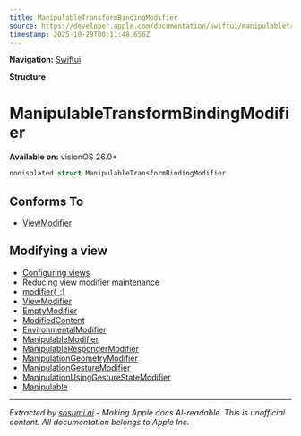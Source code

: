 ```yaml
---
title: ManipulableTransformBindingModifier
source: https://developer.apple.com/documentation/swiftui/manipulabletransformbindingmodifier
timestamp: 2025-10-29T00:11:48.656Z
---
```


**Navigation:** [Swiftui](/documentation/swiftui)

**Structure**

# ManipulableTransformBindingModifier

**Available on:** visionOS 26.0+

```swift
nonisolated struct ManipulableTransformBindingModifier
```

## Conforms To

- [ViewModifier](/documentation/swiftui/viewmodifier)

## Modifying a view

- [Configuring views](/documentation/swiftui/configuring-views)
- [Reducing view modifier maintenance](/documentation/swiftui/reducing-view-modifier-maintenance)
- [modifier(_:)](/documentation/swiftui/view/modifier(_:))
- [ViewModifier](/documentation/swiftui/viewmodifier)
- [EmptyModifier](/documentation/swiftui/emptymodifier)
- [ModifiedContent](/documentation/swiftui/modifiedcontent)
- [EnvironmentalModifier](/documentation/swiftui/environmentalmodifier)
- [ManipulableModifier](/documentation/swiftui/manipulablemodifier)
- [ManipulableResponderModifier](/documentation/swiftui/manipulablerespondermodifier)
- [ManipulationGeometryModifier](/documentation/swiftui/manipulationgeometrymodifier)
- [ManipulationGestureModifier](/documentation/swiftui/manipulationgesturemodifier)
- [ManipulationUsingGestureStateModifier](/documentation/swiftui/manipulationusinggesturestatemodifier)
- [Manipulable](/documentation/swiftui/manipulable)

---

*Extracted by [sosumi.ai](https://sosumi.ai) - Making Apple docs AI-readable.*
*This is unofficial content. All documentation belongs to Apple Inc.*
